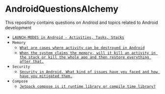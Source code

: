 # AndroidQuestionsAlchemy
This repository contains questions on Android and topics related to Android development


* [`LAUNCH-MODES in Android - Activities, Tasks, Stacks`](https://github.com/devrath/AndroidQuestionsAlchemy/wiki/Activities,-Tasks,--Stacks-and-using-launch-modes-in-Android)
* `Memory`
  * [`What are cases where activity can be destroyed in Android`](https://github.com/devrath/AndroidQuestionsAlchemy/wiki/What-are-cases-where-activity-can-be-destroyed-in-android)
  * [`When the system claims the memory, will it kill an activity in the stack or kill the whole app and then restore everything after that.`](https://github.com/devrath/AndroidQuestionsAlchemy/wiki/When-system-claims-the-memory,-will-it-kill-an-activity-in-stack-or-kills-whole-app-and-then-restore-everything-after-that.) 
* `Security`
  * [`Security in Android. What kind of issues have you faced and how have you mitigated them.`](https://github.com/devrath/AndroidQuestionsAlchemy/wiki/Security-in-Android.-What-kind-of-issues-have-you-faced-and-how-you-mitigated-them.)
* `Compose`
  * [`Jetpack compose is it runtime library or compile time library?`](https://github.com/devrath/AndroidQuestionsAlchemy/wiki/Jetpack-compose-is-it-runtime-library-or-compile-time-library%3F)
    
